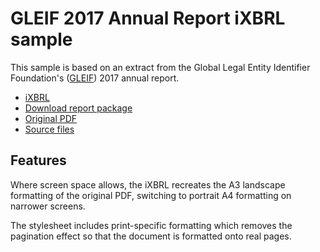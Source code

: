 # GLEIF 2017 Annual Report iXBRL sample

This sample is based on an extract from the Global Legal Entity Identifier
Foundation's ([GLEIF](https://www.gleif.org)) 2017 annual report.  

* [iXBRL](https://xbrlinternational.github.io/ixbrl-samples/ixbrl/gleif-annual-report-2017/gleif-annual-report-2017.html)
* [Download report package](https://xbrlinternational.github.io/ixbrl-samples/ixbrl/gleif-annual-report-2017/gleif-annual-report-2017.zip)
* [Original PDF](https://www.gleif.org/content/1-about/9-governance/11-annual-report/2018-04-19_gleif_annual-report_2017-final.pdf)
* [Source files](https://github.com/XBRLInternational/ixbrl-samples/tree/master/src/gleif-annual-report-2017/)

## Features

Where screen space allows, the iXBRL recreates the A3 landscape formatting of
the original PDF, switching to portrait A4 formatting on narrower screens.

The stylesheet includes print-specific formatting which removes the pagination
effect so that the document is formatted onto real pages.  

